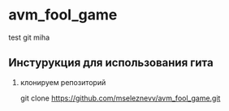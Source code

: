 # avm_fool_game

test git miha

## Инстурукция для использования гита

1. клонируем репозиторий

    git clone https://github.com/mseleznevv/avm_fool_game.git